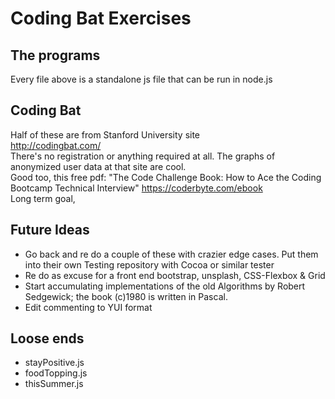# Coding Bat Exercises

## The programs
Every file above is a standalone js file that can be run in node.js

## Coding Bat
Half of these are from Stanford University site <br/>
http://codingbat.com/
<br/>
There's no registration or anything required at all. 
The graphs of anonymized user data at that site are cool.<br/>
Good too, this free pdf:  "The Code Challenge Book: How to Ace the Coding Bootcamp Technical Interview"   https://coderbyte.com/ebook <br/>
Long term goal, 
## Future Ideas
* Go back and re do a couple of these with crazier edge cases.  Put them into their own Testing repository with Cocoa or similar tester
* Re do as excuse for a front end bootstrap, unsplash, CSS-Flexbox & Grid
* Start accumulating implementations of the old Algorithms by Robert Sedgewick; the book (c)1980 is written in Pascal.
* Edit commenting to YUI format
## Loose ends
* stayPositive.js
* foodTopping.js
* thisSummer.js